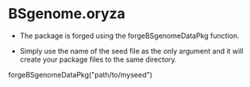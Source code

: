 # BSgenome.oryza

* The package is forged using the forgeBSgenomeDataPkg function.

* Simply use the name of the seed file as the only argument and it will create your package files to the same directory.


forgeBSgenomeDataPkg("path/to/myseed")
